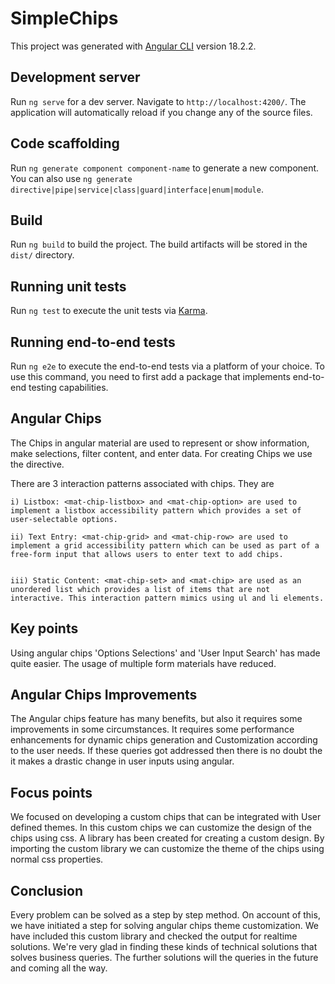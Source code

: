 # SimpleChips

This project was generated with [Angular CLI](https://github.com/angular/angular-cli) version 18.2.2.

## Development server

Run `ng serve` for a dev server. Navigate to `http://localhost:4200/`. The application will automatically reload if you change any of the source files.

## Code scaffolding

Run `ng generate component component-name` to generate a new component. You can also use `ng generate directive|pipe|service|class|guard|interface|enum|module`.

## Build

Run `ng build` to build the project. The build artifacts will be stored in the `dist/` directory.

## Running unit tests

Run `ng test` to execute the unit tests via [Karma](https://karma-runner.github.io).

## Running end-to-end tests

Run `ng e2e` to execute the end-to-end tests via a platform of your choice. To use this command, you need to first add a package that implements end-to-end testing capabilities.


## Angular Chips

The Chips in angular material are used to represent or show information, make selections, filter content, and enter data. For creating Chips we use the <mat-chip> directive.

There are 3 interaction patterns associated with chips. They are

    i) Listbox: <mat-chip-listbox> and <mat-chip-option> are used to implement a listbox accessibility pattern which provides a set of user-selectable options.

    ii) Text Entry: <mat-chip-grid> and <mat-chip-row> are used to implement a grid accessibility pattern which can be used as part of a free-form input that allows users to enter text to add chips.


    iii) Static Content: <mat-chip-set> and <mat-chip> are used as an unordered list which provides a list of items that are not interactive. This interaction pattern mimics using ul and li elements.

## Key points

Using angular chips 'Options Selections' and 'User Input Search' has made quite easier. The usage of multiple form materials
have reduced.

## Angular Chips Improvements

The Angular chips feature has many benefits, but also it requires some improvements in some circumstances. It requires some performance enhancements for dynamic chips generation and Customization according to the user needs. If these queries got addressed then there is no doubt the it makes a drastic change in user inputs using angular.

## Focus points 

We focused on developing a custom chips that can be integrated with User defined themes. In this custom chips we can customize the design of the chips using css. A library has been created for creating a custom design. By importing the custom library we can customize the theme of the chips using normal css properties.

## Conclusion

Every problem can be solved as a step by step method. On account of this, we have initiated a step for solving angular
chips theme customization. We have included this custom library and checked the output for realtime solutions. We're
very glad in finding these kinds of technical solutions that solves business queries. The further solutions will the queries
in the future and coming all the way.
